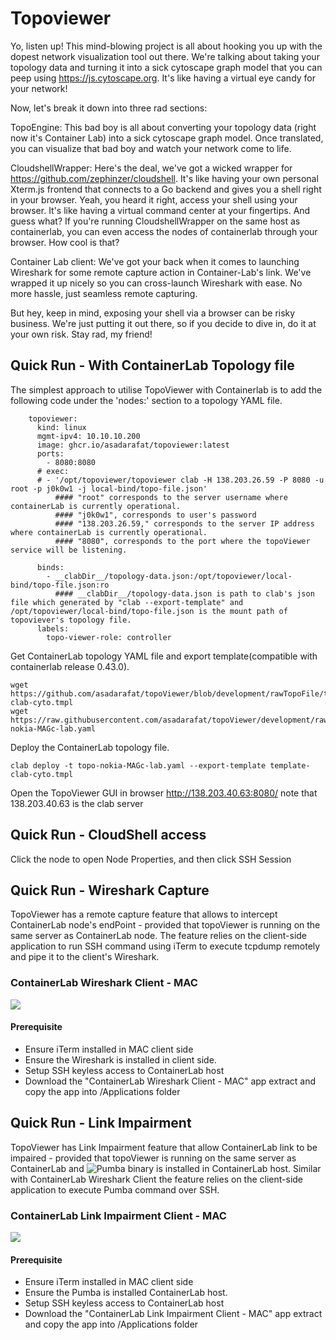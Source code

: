 # Topoviewer
Yo, listen up! This mind-blowing project is all about hooking you up with the dopest network visualization tool out there. We're talking about taking your topology data and turning it into a sick cytoscape graph model that you can peep using https://js.cytoscape.org. It's like having a virtual eye candy for your network!

Now, let's break it down into three rad sections:

TopoEngine: This bad boy is all about converting your topology data (right now it's Container Lab) into a sick cytoscape graph model. Once translated, you can visualize that bad boy and watch your network come to life.

CloudshellWrapper: Here's the deal, we've got a wicked wrapper for https://github.com/zephinzer/cloudshell. It's like having your own personal Xterm.js frontend that connects to a Go backend and gives you a shell right in your browser. Yeah, you heard it right, access your shell using your browser. It's like having a virtual command center at your fingertips. And guess what? If you're running CloudshellWrapper on the same host as containerlab, you can even access the nodes of containerlab through your browser. How cool is that?

Container Lab client: We've got your back when it comes to launching Wireshark for some remote capture action in Container-Lab's link. We've wrapped it up nicely so you can cross-launch Wireshark with ease. No more hassle, just seamless remote capturing.

But hey, keep in mind, exposing your shell via a browser can be risky business. We're just putting it out there, so if you decide to dive in, do it at your own risk. Stay rad, my friend!


## Quick Run - With ContainerLab Topology file

The simplest approach to utilise TopoViewer with Containerlab is to add the following code under the 'nodes:' section to a topology YAML file.
```Shell
    topoviewer:
      kind: linux
      mgmt-ipv4: 10.10.10.200
      image: ghcr.io/asadarafat/topoviewer:latest
      ports:
        - 8080:8080
      # exec:
      # - '/opt/topoviewer/topoviewer clab -H 138.203.26.59 -P 8080 -u root -p j0k0w1 -j local-bind/topo-file.json' 
          #### "root" corresponds to the server username where containerLab is currently operational.
          #### "j0k0w1", corresponds to user's password
          #### "138.203.26.59," corresponds to the server IP address where containerLab is currently operational.
          #### "8080", corresponds to the port where the topoViewer service will be listening.
                
      binds:
        - __clabDir__/topology-data.json:/opt/topoviewer/local-bind/topo-file.json:ro
          #### __clabDir__/topology-data.json is path to clab's json file which generated by "clab --export-template" and /opt/topoviewer/local-bind/topo-file.json is the mount path of topoviever's topology file.
      labels:
        topo-viewer-role: controller
```

Get ContainerLab topology YAML file and export template(compatible with containerlab release 0.43.0). 
```Shell
wget https://github.com/asadarafat/topoViewer/blob/development/rawTopoFile/template-clab-cyto.tmpl
wget https://raw.githubusercontent.com/asadarafat/topoViewer/development/rawTopoFile/topo-nokia-MAGc-lab.yaml
```

Deploy the ContainerLab topology file.
```Shell
clab deploy -t topo-nokia-MAGc-lab.yaml --export-template template-clab-cyto.tmpl

```



Open the TopoViewer GUI in browser http://138.203.40.63:8080/ 
note that 138.203.40.63 is the clab server 

## Quick Run - CloudShell access
Click the node to open Node Properties, and then click SSH Session

## Quick Run - Wireshark Capture
TopoViewer has a remote capture feature that allows to intercept ContainerLab node's endPoint - provided that topoViewer is running on the same server as ContainerLab node. The feature relies on the client-side application to run SSH command using iTerm to execute tcpdump remotely and pipe it to the client's Wireshark.

### ContainerLab Wireshark Client - MAC 
![](https://github.com/asadarafat/topoViewer/blob/development/docs/mac-client-package-edit-client-capture-wireshark.gif)

#### Prerequisite
- Ensure iTerm installed in MAC client side
- Ensure the Wireshark is installed in client side.
- Setup SSH keyless access to ContainerLab host
- Download the "ContainerLab Wireshark Client - MAC" app extract and copy the app into /Applications folder


## Quick Run - Link Impairment
TopoViewer has Link Impairment feature that allow ContainerLab link to be impaired - provided that topoViewer is running on the same server as ContainerLab 
and ![Pumba](https://github.com/alexei-led/pumba/releases) binary is installed in ContainerLab host. Similar with ContainerLab Wireshark Client the feature relies on the client-side application to execute Pumba command over SSH.

### ContainerLab Link Impairment Client - MAC 
![](https://github.com/asadarafat/topoViewer/blob/development/docs/mac-client-package-edit-client-pumba-delay.gif)

#### Prerequisite
- Ensure iTerm installed in MAC client side
- Ensure the Pumba is installed ContainerLab host.
- Setup SSH keyless access to ContainerLab host
- Download the "ContainerLab Link Impairment Client - MAC" app extract and copy the app into /Applications folder